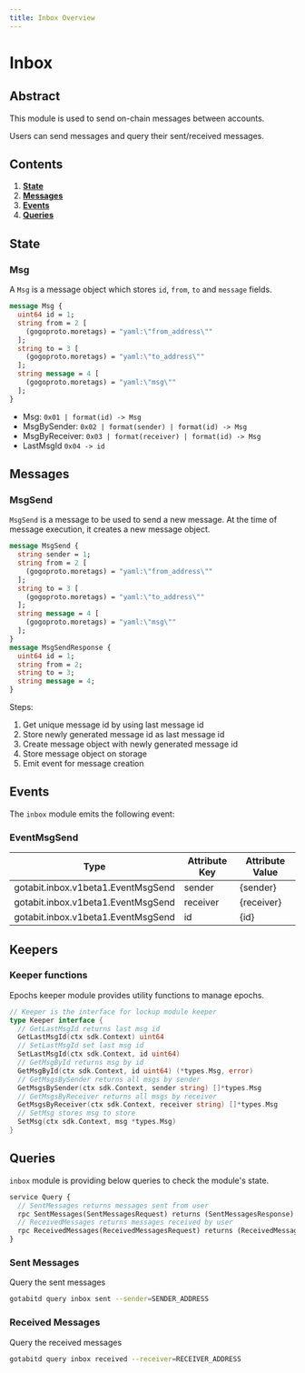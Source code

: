 ```yaml
---
title: Inbox Overview
---
```


# Inbox

## Abstract

This module is used to send on-chain messages between accounts.

Users can send messages and query their sent/received messages.

## Contents

1. **[State](#state)**
2. **[Messages](#messages)**
3. **[Events](#events)**
4. **[Queries](#queries)**

## State

### Msg

A `Msg` is a message object which stores `id`, `from`, `to` and `message` fields.

```protobuf
message Msg {
  uint64 id = 1;
  string from = 2 [
    (gogoproto.moretags) = "yaml:\"from_address\""
  ];
  string to = 3 [
    (gogoproto.moretags) = "yaml:\"to_address\""
  ];
  string message = 4 [
    (gogoproto.moretags) = "yaml:\"msg\""
  ];
}
```

- Msg: `0x01 | format(id) -> Msg`
- MsgBySender: `0x02 | format(sender) | format(id) -> Msg`
- MsgByReceiver: `0x03 | format(receiver) | format(id) -> Msg`
- LastMsgId `0x04 -> id`

## Messages

### MsgSend

`MsgSend` is a message to be used to send a new message.
At the time of message execution, it creates a new message object.

```protobuf
message MsgSend {
  string sender = 1;
  string from = 2 [
    (gogoproto.moretags) = "yaml:\"from_address\""
  ];
  string to = 3 [
    (gogoproto.moretags) = "yaml:\"to_address\""
  ];
  string message = 4 [
    (gogoproto.moretags) = "yaml:\"msg\""
  ];
}
message MsgSendResponse {
  uint64 id = 1;
  string from = 2;
  string to = 3;
  string message = 4;
}
```

Steps:

1. Get unique message id by using last message id
2. Store newly generated message id as last message id
3. Create message object with newly generated message id
4. Store message object on storage
5. Emit event for message creation

## Events

The `inbox` module emits the following event:

### EventMsgSend

|  Type          | Attribute Key |  Attribute Value |
|  --------------| ---------------| -----------------|
|  gotabit.inbox.v1beta1.EventMsgSend |  sender |  {sender} |
|  gotabit.inbox.v1beta1.EventMsgSend |  receiver |  {receiver} |
|  gotabit.inbox.v1beta1.EventMsgSend |  id |  {id} |

## Keepers

### Keeper functions

Epochs keeper module provides utility functions to manage epochs.

```go
// Keeper is the interface for lockup module keeper
type Keeper interface {
  // GetLastMsgId returns last msg id
  GetLastMsgId(ctx sdk.Context) uint64
  // SetLastMsgId set last msg id
  SetLastMsgId(ctx sdk.Context, id uint64)
  // GetMsgById returns msg by id
  GetMsgById(ctx sdk.Context, id uint64) (*types.Msg, error)
  // GetMsgsBySender returns all msgs by sender
  GetMsgsBySender(ctx sdk.Context, sender string) []*types.Msg
  // GetMsgsByReceiver returns all msgs by receiver
  GetMsgsByReceiver(ctx sdk.Context, receiver string) []*types.Msg
  // SetMsg stores msg to store
  SetMsg(ctx sdk.Context, msg *types.Msg)
}
```

## Queries

`inbox` module is providing below queries to check the module's state.

```protobuf
service Query {
  // SentMessages returns messages sent from user
  rpc SentMessages(SentMessagesRequest) returns (SentMessagesResponse) {}
  // ReceivedMessages returns messages received by user
  rpc ReceivedMessages(ReceivedMessagesRequest) returns (ReceivedMessagesResponse) {}
}
```

### Sent Messages

Query the sent messages

```sh
gotabitd query inbox sent --sender=SENDER_ADDRESS
```

### Received Messages

Query the received messages

```sh
gotabitd query inbox received --receiver=RECEIVER_ADDRESS
```

